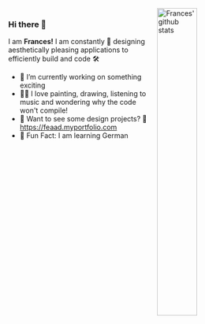 
<img align="right" alt="Frances' github stats" width="40%" src="https://github-readme-stats.vercel.app/api/top-langs/?username=Frances515&theme=prussian">

### Hi there 👋

I am **Frances!** I am constantly 🎨 designing aesthetically pleasing applications to efficiently build and code 🛠

- 🤫 I’m currently working on something exciting 
- 🧑‍🎨 I love painting, drawing, listening to music and wondering why the code won't compile!
- 💼 Want to see some design projects? 👀 https://feaad.myportfolio.com
- 💬 Fun Fact: I am learning German

<!---[![Top Langs](https://github-readme-stats.vercel.app/api/top-langs/?username=Frances515&theme=prussian)](https://github.com/frances515)--->


